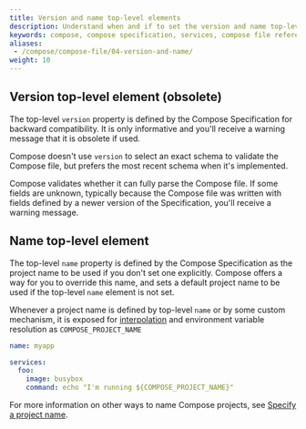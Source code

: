 ```yaml
---
title: Version and name top-level elements
description: Understand when and if to set the version and name top-level element
keywords: compose, compose specification, services, compose file reference
aliases:
 - /compose/compose-file/04-version-and-name/
weight: 10
---
```


## Version top-level element (obsolete)

The top-level `version` property is defined by the Compose Specification for backward compatibility. It is only informative and you'll receive a warning message that it is obsolete if used.

Compose doesn't use `version` to select an exact schema to validate the Compose file, but
prefers the most recent schema when it's implemented.

Compose validates whether it can fully parse the Compose file. If some fields are unknown, typically
because the Compose file was written with fields defined by a newer version of the Specification, you'll receive a warning message.

## Name top-level element

The top-level `name` property is defined by the Compose Specification as the project name to be used if you don't set one explicitly.
Compose offers a way for you to override this name, and sets a
default project name to be used if the top-level `name` element is not set.

Whenever a project name is defined by top-level `name` or by some custom mechanism, it is exposed for
[interpolation](interpolation.md) and environment variable resolution as `COMPOSE_PROJECT_NAME`

```yml
name: myapp

services:
  foo:
    image: busybox
    command: echo "I'm running ${COMPOSE_PROJECT_NAME}"
```

For more information on other ways to name Compose projects, see [Specify a project name](../../../manuals/compose/project-name.md).
